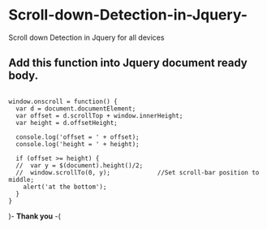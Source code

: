 # Scroll-down-Detection-in-Jquery-
Scroll down Detection in Jquery for all devices


## Add this function into Jquery document ready body. 

```

window.onscroll = function() {
  var d = document.documentElement;
  var offset = d.scrollTop + window.innerHeight;
  var height = d.offsetHeight;

  console.log('offset = ' + offset);
  console.log('height = ' + height);

  if (offset >= height) {
  //  var y = $(document).height()/2; 
  //  window.scrollTo(0, y);             //Set scroll-bar position to middle;
    alert('at the bottom');
  }
}
```

)- **Thank you** -(
